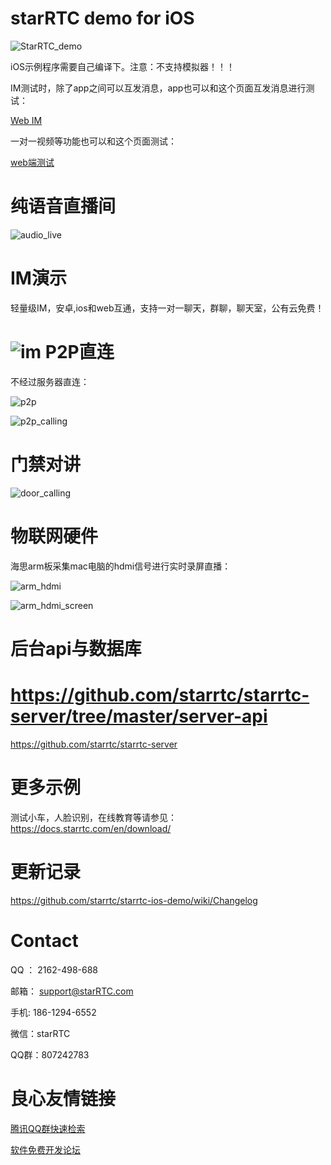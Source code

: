 # starRTC demo for iOS

![StarRTC_demo](assets/StarRTC_demo.jpg)

iOS示例程序需要自己编译下。注意：不支持模拟器！！！

IM测试时，除了app之间可以互发消息，app也可以和这个页面互发消息进行测试：

[Web IM](https://www.starrtc.com/demo/im)

一对一视频等功能也可以和这个页面测试：

[web端测试](https://www.starrtc.com/demo/web/)


纯语音直播间
==
![audio_live](assets/audio_live.png)

IM演示
==
轻量级IM，安卓,ios和web互通，支持一对一聊天，群聊，聊天室，公有云免费！

![im](assets/im.jpg)
P2P直连
==
不经过服务器直连：

![p2p](assets/p2p.jpg)

![p2p_calling](assets/p2p_calling.jpg)

门禁对讲
==

![door_calling](assets/door_calling.jpg)

物联网硬件
==
海思arm板采集mac电脑的hdmi信号进行实时录屏直播：

![arm_hdmi](assets/arm_hdmi.jpg)

![arm_hdmi_screen](assets/arm_hdmi_screen.jpg)

后台api与数据库
===
https://github.com/starrtc/starrtc-server/tree/master/server-api
===
https://github.com/starrtc/starrtc-server

更多示例
==
测试小车，人脸识别，在线教育等请参见：https://docs.starrtc.com/en/download/

更新记录
===
https://github.com/starrtc/starrtc-ios-demo/wiki/Changelog

Contact
=====
QQ ： 2162-498-688

邮箱： support@starRTC.com 

手机: 186-1294-6552

微信：starRTC

QQ群：807242783


 # 良心友情链接

[腾讯QQ群快速检索](http://u.720life.cn/s/8cf73f7c)

[软件免费开发论坛](http://u.720life.cn/s/bbb01dc0)